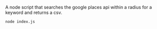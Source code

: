 A node script that searches the google places api within a radius for a keyword and returns a csv.

```node index.js```
